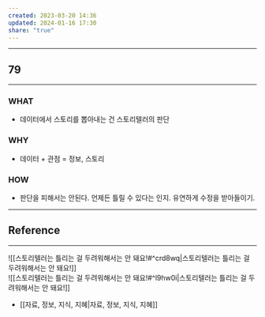 ```yaml
---
created: 2023-03-20 14:36
updated: 2024-01-16 17:30
share: "true"
---
```


---
## 79
---
### WHAT
- 데이터에서 스토리를 뽑아내는 건 스토리텔러의 판단
### WHY
- 데이터 + 관점 = 정보, 스토리
### HOW
- 판단을 피해서는 안된다. 언제든 틀릴 수 있다는 인지. 유연하게 수정을 받아들이기.
---

## Reference
---
![[스토리텔러는 틀리는 걸 두려워해서는 안 돼요!#^crd8wq|스토리텔러는 틀리는 걸 두려워해서는 안 돼요!]]  
![[스토리텔러는 틀리는 걸 두려워해서는 안 돼요!#^l9hw0i|스토리텔러는 틀리는 걸 두려워해서는 안 돼요!]]

- [[자료, 정보, 지식, 지혜|자료, 정보, 지식, 지혜]]
